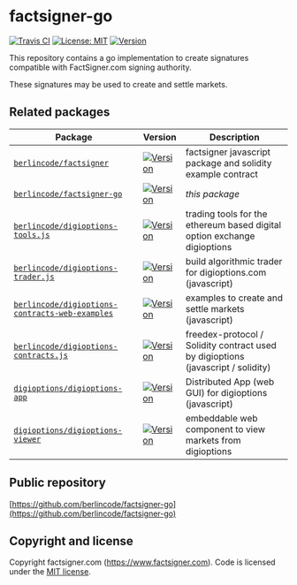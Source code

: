 factsigner-go
=============

[![Travis CI](https://travis-ci.org/berlincode/factsigner-go.svg?branch=master&style=flat)](https://travis-ci.org/berlincode/factsigner-go)
[![License: MIT](https://img.shields.io/badge/License-MIT-yellow.svg?label=license)](https://github.com/berlincode/factsigner/blob/master/LICENSE)
[![Version](https://img.shields.io/github/v/tag/berlincode/factsigner-go.svg?label=version&sort=semver&logo=github)](https://github.com/berlincode/factsigner-go)

This repository contains a go implementation to create signatures compatible with FactSigner.com signing
authority.

These signatures may be used to create and settle markets.


Related packages
----------------

| Package                                                                                                              | Version                                                                                                                                                                                            | Description                                                                                       |
|----------------------------------------------------------------------------------------------------------------------|----------------------------------------------------------------------------------------------------------------------------------------------------------------------------------------------------|---------------------------------------------------------------------------------------------------|
| [`berlincode/factsigner`](https://github.com/berlincode/factsigner)                                                  | [![Version](https://img.shields.io/github/v/tag/berlincode/factsigner.svg?label=version&sort=semver&logo=github)](https://github.com/berlincode/factsigner)                                        | factsigner javascript package and solidity example contract     |
| [`berlincode/factsigner-go`](https://github.com/berlincode/factsigner-go)                                            | [![Version](https://img.shields.io/github/v/tag/berlincode/factsigner-go.svg?label=version&sort=semver&logo=github)](https://github.com/berlincode/factsigner-go)                                  | *this package*     |
| [`berlincode/digioptions-tools.js`](https://github.com/berlincode/digioptions-tools.js)                              | [![Version](https://img.shields.io/github/v/tag/berlincode/digioptions-tools.js.svg?label=version&sort=semver&logo=github)](https://github.com/berlincode/digioptions-tools.js)                    | trading tools for the ethereum based digital option exchange digioptions     |
| [`berlincode/digioptions-trader.js`](https://github.com/berlincode/digioptions-trader.js)                            | [![Version](https://img.shields.io/github/v/tag/berlincode/digioptions-trader.js.svg?label=version&sort=semver&logo=github)](https://github.com/berlincode/digioptions-trader.js)                  | build algorithmic trader for digioptions.com (javascript)     |
| [`berlincode/digioptions-contracts-web-examples`](https://github.com/berlincode/digioptions-contracts-web-examples)  | [![Version](https://img.shields.io/github/v/tag/berlincode/digioptions-contracts-web-examples.svg?label=version&sort=semver&logo=github)](https://github.com/berlincode/digioptions-contracts-web-examples)  |  examples to create and settle markets (javascript)    |
| [`berlincode/digioptions-contracts.js`](https://github.com/berlincode/digioptions-contracts.js)                      | [![Version](https://img.shields.io/github/v/tag/berlincode/digioptions-contracts.js.svg?label=version&sort=semver&logo=github)](https://github.com/berlincode/digioptions-contracts.js)            | freedex-protocol / Solidity contract used by digioptions (javascript / solidity)    |
| [`digioptions/digioptions-app`](https://github.com/digioptions/digioptions-app)                                      | [![Version](https://img.shields.io/github/v/tag/digioptions/digioptions-app.svg?label=version&sort=semver&logo=github)](https://github.com/digioptions/digioptions-app)                            | Distributed App (web GUI) for digioptions (javascript)     |
| [`digioptions/digioptions-viewer`](https://github.com/digioptions/digioptions-viewer)                                | [![Version](https://img.shields.io/github/v/tag/digioptions/digioptions-viewer.svg?label=version&sort=semver&logo=github)](https://github.com/digioptions/digioptions-viewer)                      | embeddable web component to view markets from digioptions     |


Public repository
-----------------

[https://github.com/berlincode/factsigner-go](https://github.com/berlincode/factsigner-go)

Copyright and license
---------------------

Copyright factsigner.com (https://www.factsigner.com). Code is licensed under the
[MIT license](./LICENSE).


